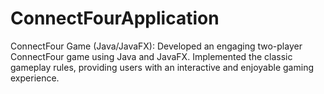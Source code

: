 # ConnectFourApplication
ConnectFour Game (Java/JavaFX):
Developed an engaging two-player ConnectFour game using Java and JavaFX. Implemented the classic gameplay rules, providing users with an interactive and enjoyable gaming experience.
